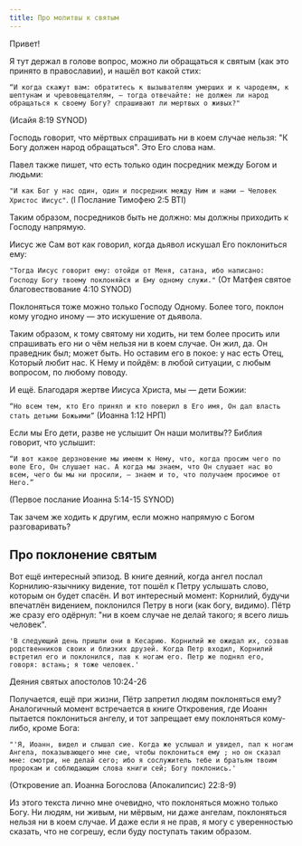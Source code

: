 ```yaml
---
title: Про молитвы к святым
---
```


Привет!

Я тут держал в голове вопрос, можно ли обращаться к святым (как это принято в православии), и нашёл вот какой стих:

```
“И когда скажут вам: обратитесь к вызывателям умерших и к чародеям, к шептунам и чревовещателям, — тогда отвечайте: не должен ли народ обращаться к своему Богу? спрашивают ли мертвых о живых?"
```
(Исайя 8:19 SYNOD)

Господь говорит, что мёртвых спрашивать ни в коем случае нельзя: "К Богу должен народ обращаться". Это Его слова нам.

Павел также пишет, что есть только один посредник между Богом и людьми:

```"И как Бог у нас один, один и посредник между Ним и нами — Человек Христос Иисус"```. (I Послание Тимофею 2:5 BTI)

Таким образом, посредников быть не должно: мы должны приходить к Господу напрямую.

Иисус же Сам вот как говорил, когда дьявол искушал Его поклониться ему:

```"Тогда Иисус говорит ему: отойди от Меня, сатана, ибо написано: Господу Богу твоему поклоняйся и Ему одному служи."``` (От Матфея святое благовествование 4:10 SYNOD)

Поклоняться тоже можно только Господу Одному. Более того, поклон кому угодно иному — это искушение от дьявола.

Таким образом, к тому святому ни ходить, ни тем более просить или спрашивать его ни о чём нельзя ни в коем случае. Он жил, да. Он праведник был; может быть. Но оставим его в покое: у нас есть Отец, Который любит нас. К Нему и пойдём: в любой ситуации, с любым вопросом, по любому поводу.

И ещё. Благодаря жертве Иисуса Христа,  мы — дети Божии:

```“Но всем тем, кто Его принял и кто поверил в Его имя, Он дал власть стать детьми Божьими”``` (Иоанна 1:12 НРП)

Если мы Его дети, разве не услышит Он наши молитвы?? Библия говорит, что услышит:

```
“И вот какое дерзновение мы имеем к Нему, что, когда просим чего по воле Его, Он слушает нас. А когда мы знаем, что Он слушает нас во всем, чего бы мы ни просили, — знаем и то, что получаем просимое от Него.”
```
(Первое послание Иоанна 5:14‭-‬15 SYNOD)

Так зачем же ходить к другим, если можно напрямую с Богом разговаривать?

## Про поклонение святым
Вот ещё интересный эпизод. В книге деяний, когда ангел послал Корнилию-язычнику видение, тот пошёл к Петру услышать слово, которым он будет спасён. И вот интересный момент: Корнилий, будучи впечатлён видением, поклонился Петру в ноги (как богу, видимо). Пётр же сразу его одёрнул: "ни в коем случае не делай такого; я всего лишь человек".

```
'В следующий день пришли они в Кесарию. Корнилий же ожидал их, созвав родственников своих и близких друзей. Когда Петр входил, Корнилий встретил его и поклонился, пав к ногам его. Петр же поднял его, говоря: встань; я тоже человек.'
```
Деяния святых апостолов 10:24-26

Получается, ещё при жизни, Пётр запретил людям поклоняться ему?
Аналогичный момент встречается в книге Откровения, где Иоанн пытается поклониться ангелу, и тот запрещает ему поклоняться кому-либо, кроме Бога:

```
"'Я, Иоанн, видел и слышал сие. Когда же услышал и увидел, пал к ногам Ангела, показывающего мне сие, чтобы поклониться ему ; но он сказал мне: смотри, не делай сего; ибо я сослужитель тебе и братьям твоим пророкам и соблюдающим слова книги сей; Богу поклонись.'
```
(Откровение ап. Иоанна Богослова (Апокалипсис) 22:8-9)

Из этого текста лично мне очевидно, что поклоняться можно только Богу. Ни людям, ни живым, ни мёрвым, ни даже ангелам, поклоняться нельзя ни в коем случае.
И даже если я не прав, я могу с уверенностью сказать, что не согрешу, если буду поступать таким образом.

